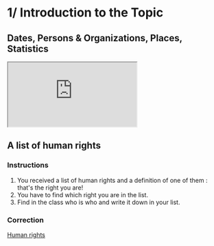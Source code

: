 # 1/ Introduction to the Topic

## Dates, Persons & Organizations, Places, Statistics

<iframe src="https://eyssette.github.io/marp-slides/slides/2021-2022/dnl21-2ndes-A-1-introduction-to-the-topic.html"></iframe>

## A list of human rights

### Instructions

1. You received a list of human rights and a definition of one of them : that's the right you are!
2. You have to find which right you are in the list.
3. Find in the class who is who and write it down in your list.

### Correction

[Human rights](https://docs.google.com/document/d/1a6-Xfuw2wUONl8rXMAdjgbryzyHT3yJV9fNmKPM3Ceo/edit?usp=sharing)
